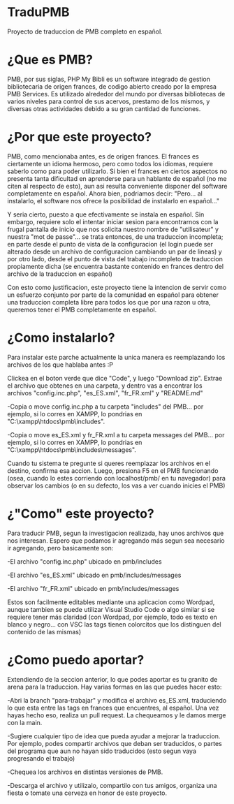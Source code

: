 # TraduPMB
Proyecto de traduccion de PMB completo en español.

# ¿Que es PMB?
PMB, por sus siglas, PHP My Bibli es un software integrado de gestion bibliotecaria de origen frances, de codigo abierto creado por la empresa PMB Services. Es utilizado alrededor del mundo por diversas bibliotecas de varios niveles para control de sus acervos, prestamo de los mismos, y diversas otras actividades debido a su gran cantidad de funciones.

# ¿Por que este proyecto?
PMB, como mencionaba antes, es de origen frances. El frances es ciertamente un idioma hermoso, pero como todos los idiomas, requiere saberlo como para poder utilizarlo. Si bien el frances en ciertos aspectos no presenta tanta dificultad en aprenderse para un hablante de español (no me citen al respecto de esto), aun asi resulta conveniente disponer del software completamente en español. Ahora bien, podriamos decir: "Pero... al instalarlo, el software nos ofrece la posibilidad de instalarlo en español..."

Y seria cierto, puesto a que efectivamente se instala en español. Sin embargo, requiere solo el intentar iniciar sesion para encontrarnos con la frugal pantalla de inicio que nos solicita nuestro nombre de "utilisateur" y nuestra "mot de passe"... se trata entonces, de una traduccion incompleta; en parte desde el punto de vista de la configuracion (el login puede ser alterado desde un archivo de configuracion cambiando un par de lineas) y por otro lado, desde el punto de vista del trabajo incompleto de traduccion propiamente dicha (se encuentra bastante contenido en frances dentro del archivo de la traduccion en español)

Con esto como justificacion, este proyecto tiene la intencion de servir como un esfuerzo conjunto por parte de la comunidad en español para obtener una traduccion completa libre para todos los que por una razon u otra, queremos tener el PMB completamente en español.

# ¿Como instalarlo?
Para instalar este parche actualmente la unica manera es reemplazando los archivos de los que hablaba antes :P

Clickea en el boton verde que dice "Code", y luego "Download zip". Extrae el archivo que obtenes en una carpeta, y dentro vas a encontrar los archivos "config.inc.php", "es_ES.xml", "fr_FR.xml" y "README.md"

-Copia o move config.inc.php a tu carpeta "includes" del PMB... por ejemplo, si lo corres en XAMPP, lo pondrias en "C:\xampp\htdocs\pmb\includes".

-Copia o move es_ES.xml y fr_FR.xml a tu carpeta messages del PMB... por ejemplo, si lo corres en XAMPP, lo pondrias en "C:\xampp\htdocs\pmb\includes\messages".

Cuando tu sistema te pregunte si queres reemplazar los archivos en el destino, confirma esa accion. Luego, presiona F5 en el PMB funcionando (osea, cuando lo estes corriendo con localhost/pmb/ en tu navegador) para observar los cambios (o en su defecto, los vas a ver cuando inicies el PMB)

# ¿"Como" este proyecto?
Para traducir PMB, segun la investigacion realizada, hay unos archivos que nos interesan. Espero que podamos ir agregando más segun sea necesario ir agregando, pero basicamente son:

-El archivo "config.inc.php" ubicado en pmb/includes

-El archivo "es_ES.xml" ubicado en pmb/includes/messages

-El archivo "fr_FR.xml" ubicado en pmb/includes/messages

Estos son facilmente editables mediante una aplicacion como Wordpad, aunque tambien se puede utilizar Visual Studio Code o algo similar si se requiere tener más claridad (con Wordpad, por ejemplo, todo es texto en blanco y negro... con VSC las tags tienen colorcitos que los distinguen del contenido de las mismas)

# ¿Como puedo aportar?
Extendiendo de la seccion anterior, lo que podes aportar es tu granito de arena para la traduccion. Hay varias formas en las que puedes hacer esto:

-Abri la branch "para-trabajar" y modifica el archivo es_ES.xml, traduciendo lo que esta entre las tags en frances que encuentres, al español. Una vez hayas hecho eso, realiza un pull request. La chequeamos y le damos merge con la main.

-Sugiere cualquier tipo de idea que pueda ayudar a mejorar la traduccion. Por ejemplo, podes compartir archivos que deban ser traducidos, o partes del programa que aun no hayan sido traducidos (esto segun vaya progresando el trabajo)

-Chequea los archivos en distintas versiones de PMB.

-Descarga el archivo y utilizalo, compartilo con tus amigos, organiza una fiesta o tomate una cerveza en honor de este proyecto. 

